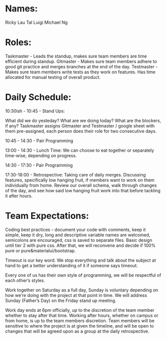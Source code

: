 # Names:

Ricky Lau
Tal Luigi
Michael Ng

# Roles:

Taskmaster - Leads the standup, makes sure team members are time efficient during standup.
Gitmaster - Makes sure team members adhere to good git practice and merges branches at the end of the day.
Testmaster - Makes sure team members write tests as they work on features. Has time allocated for manual testing of overall product.

# Daily Schedule:

10:30ish - 10:45 - Stand Ups:

What did we do yesteday?
What are we doing today?
What are the blockers, if any?
Taskmaster assigns Gitmaster and Testmaster / google sheet with them pre-assigned, each person does their role for two consecutive days.

10:45 - 14:30 - Pair Programming

13:00 - 14:30 - Lunch Time:
We can choose to eat together or separately time-wise, depending on progress.

14:30 - 17:30 - Pair Programming

17:30-18:00 - Retrospective:
Taking care of daily merges.
Discussing features, specifically low hanging fruit, if members want to work on them individually from home.
Review our overall schema, walk through changes of the day, and see how said low hanging fruit work into that before tackling it after hours.

# Team Expectations:

Coding best practices - document your code with comments, keep it simple, keep it dry, long and descriptive variable names are welcomed, semicolons are encouraged, css is saved to separate files. Basic design until tier 2 with pure css. After that, we will reconvene and decide if 100% pure or pure&materialui/bootstrap.

Timeout is our key word. We stop everything and talk about the subject at hand to get a better understanding of it if someone says timeout.

Every one of us has their own style of programming, we will be respectful of each other’s styles.

Work together on Saturday as a full day, Sunday is voluntary depending on how we’re doing with the project at that point in time. We will address Sunday (Father’s Day) on the Friday stand up meeting.

Work day ends at 6pm officially, up to the discretion of the team member whether to stay after that time.
Working after hours, whether on campus or from home, is up to the team members discretion.
Team members will be sensitive to where the project is at given the timeline, and will be open to changes that will be agreed upon as a group at the daily retrospective.
